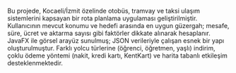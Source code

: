 Bu projede, Kocaeli/İzmit özelinde otobüs, tramvay ve taksi ulaşım sistemlerini kapsayan bir rota planlama uygulaması geliştirilmiştir. Kullanıcının mevcut konumu ve hedefi arasında en uygun güzergah; mesafe, süre, ücret ve aktarma sayısı gibi faktörler dikkate alınarak hesaplanır. JavaFX ile görsel arayüz sunulmuş; JSON verileriyle çalışan esnek bir yapı oluşturulmuştur. Farklı yolcu türlerine (öğrenci, öğretmen, yaşlı) indirim, çoklu ödeme yöntemi (nakit, kredi kartı, KentKart) ve harita tabanlı etkileşim desteklenmektedir.
